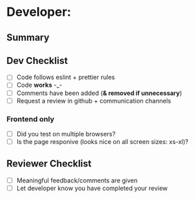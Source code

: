 # Developer: <Full Name>

## Summary

<!---What does your PR even do? If you don't know, you need to clean up your code and get your act together--->



<if this pull request closes an issue>
  <closes #>

## Dev Checklist

- [ ] Code follows eslint + prettier rules
- [ ] Code **works** -_-
- [ ] Comments have been added (**& removed if unnecessary**)
- [ ] Request a review in github + communication channels
    
### Frontend only
<!---surround each item in ~~ to strike it out if it does not apply--->

- [ ] Did you test on multiple browsers?
- [ ] Is the page responive (looks nice on all screen sizes: xs-xl)? 

## Reviewer Checklist

- [ ] Meaningful feedback/comments are given
- [ ] Let developer know you have completed your review
